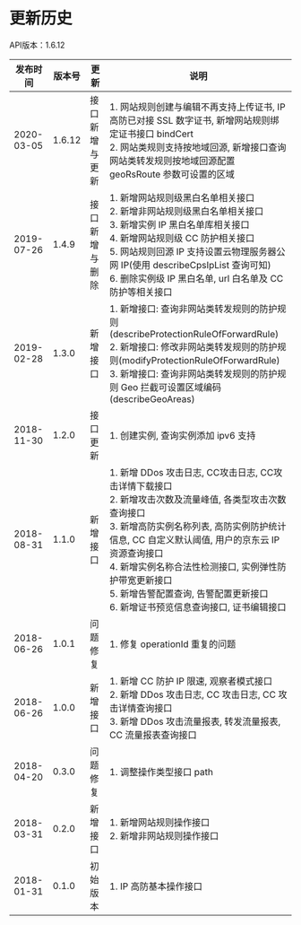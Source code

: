 # 更新历史 #
API版本：1.6.12

|发布时间|版本号|更新|说明|
|---|---|---|---|
|2020-03-05|1.6.12|接口新增与更新|1. 网站规则创建与编辑不再支持上传证书, IP 高防已对接 SSL 数字证书, 新增网站规则绑定证书接口 bindCert <br>2. 网站类规则支持按地域回源, 新增接口查询网站类转发规则按地域回源配置 geoRsRoute 参数可设置的区域|
|2019-07-26|1.4.9|接口新增与删除|1. 新增网站规则级黑白名单相关接口<br>2. 新增非网站规则级黑白名单相关接口<br>3. 新增实例 IP 黑白名单库相关接口<br>4. 新增网站规则级 CC 防护相关接口<br>5. 网站规则回源 IP 支持设置云物理服务器公网 IP(使用 describeCpsIpList 查询可知)<br>6. 删除实例级 IP 黑白名单, url 白名单及 CC 防护等相关接口|
|2019-02-28|1.3.0|新增接口|1. 新增接口: 查询非网站类转发规则的防护规则(describeProtectionRuleOfForwardRule)<br>2. 新增接口: 修改非网站类转发规则的防护规则(modifyProtectionRuleOfForwardRule)<br>3. 新增接口: 查询非网站类转发规则的防护规则 Geo 拦截可设置区域编码(describeGeoAreas)|
|2018-11-30|1.2.0|接口更新|1. 创建实例, 查询实例添加 ipv6 支持|
|2018-08-31|1.1.0|新增接口|1. 新增 DDos 攻击日志, CC攻击日志, CC攻击详情下载接口<br>2. 新增攻击次数及流量峰值, 各类型攻击次数查询接口<br>3. 新增高防实例名称列表, 高防实例防护统计信息, CC 自定义默认阈值, 用户的京东云 IP 资源查询接口<br>4. 新增实例名称合法性检测接口, 实例弹性防护带宽更新接口<br>5. 新增告警配置查询, 告警配置更新接口<br>6. 新增证书预览信息查询接口, 证书编辑接口|
|2018-06-26|1.0.1|问题修复|1. 修复 operationId 重复的问题|
|2018-06-26|1.0.0|新增接口|1. 新增 CC 防护 IP 限速, 观察者模式接口<br>2. 新增 DDos 攻击日志, CC 攻击日志, CC 攻击详情查询接口<br>3. 新增 DDos 攻击流量报表, 转发流量报表, CC 流量报表查询接口|
|2018-04-20|0.3.0|问题修复|1. 调整操作类型接口 path|
|2018-03-31|0.2.0|新增接口|1. 新增网站规则操作接口<br>2. 新增非网站规则操作接口|
|2018-01-31|0.1.0|初始版本|1. IP 高防基本操作接口|


